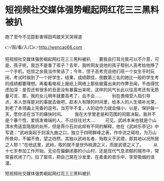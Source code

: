 # 短视频社交媒体强势崛起网红花三三黑料被扒
跑了至今不见踪影害得田鸡娘天天哭得道

👉/观/看/入/口👉http://wencao66.com

短视频社交媒体强势崛起网红花三三黑料被扒　　要我自打耳光我可以不介意，可是，孩子呢，我岂不是害了孩子？去年，我听网友说他的孩子帮别人高考给他挣了一个手机，吃惊之余我当作笑话了；今年，侄子高考完说他们班一个女生平时玩闹，考试时挨到了一个好学生，结果，成绩颇佳，倒数第三名的她比一般的学生考的成绩都要理想。再看看电视上报纸上网络上那些披露出来的作弊丑闻，不由得忧虑加深：是否还有很多的丑恶没有暴露出来呢，这样的风气长此以往高考还有无质量可言，那，我的女儿明年就要高考了，会不会......
　　别在畏缩受人指引导点，本人觉得是对的事就去做吧，趁本人有限的时间里，给本人的人生填补光荣，到老了本领画上完备的逗号。当芳华不复，人的动作力就会缩小，以是，保护每一天，愿你活在当下的痛快时间。
　　我在大学里老是和范围的同窗决裂。我并不是个暴个性、爱挑发难端的人，不过往往对大....
　　可见，武岭本来也就是个山清水秀适宜隐居的处所，但是蒋介石对此却有不同的解释，他在《武岭乐亭记》中写道：“武岭突起于剡溪九曲之口，独立于四明群峰之表，作中流之砥柱，为万山所景仰，不偏不倚，望之岿然。其独以武岭名者，殆取义于武德，即其地以况所居之人耶！”在他这里，武岭，取的就不是世外桃源之义，而是武德之义了。
　　从十七岁参加工作开始，无论在偏僻闭塞的小山村，还是现代气息浓郁的城市中，常常喜欢闭了门，拉了窗帘，把自己窝在沙发里，在柔柔的音乐中，享受吸烟的浪漫。

短视频社交媒体强势崛起网红花三三黑料被扒
